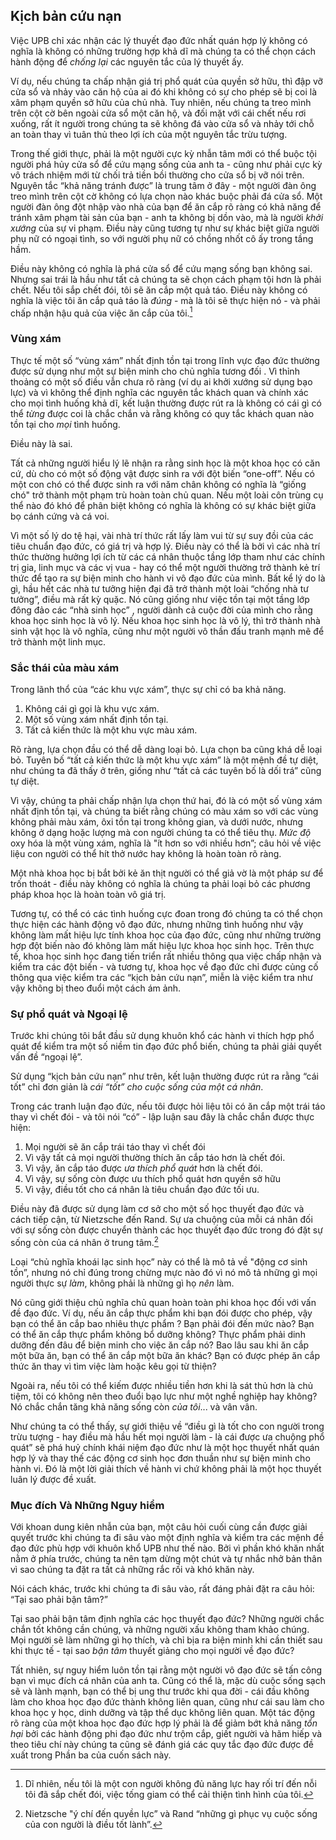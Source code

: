 ## Kịch bản cứu nạn

Việc UPB chỉ xác nhận các lý thuyết đạo đức nhất quán hợp lý không có nghĩa là không có những trường hợp khả dĩ mà chúng ta có thể chọn cách hành động để *chống lại* các nguyên tắc của lý thuyết ấy.

Ví dụ, nếu chúng ta chấp nhận giá trị phổ quát của quyền sở hữu, thì đập vỡ cửa sổ và nhảy vào căn hộ của ai đó khi không có sự cho phép sẽ bị coi là xâm phạm quyền sở hữu của chủ nhà. Tuy nhiên, nếu chúng ta treo mình trên cột cờ bên ngoài cửa sổ một căn hộ, và đối mặt với cái chết nếu rơi xuống, rất ít người trong chúng ta sẽ không đá vào cửa sổ và nhảy tới chỗ an toàn thay vì tuân thủ theo lợi ích của một nguyên tắc trừu tượng.

Trong thế giới thực, phải là một người cực kỳ nhẫn tâm mới có thể buộc tội người phá hủy cửa sổ để cứu mạng sống của anh ta - cũng như phải cực kỳ vô trách nhiệm mới từ chối trả tiền bồi thường cho cửa sổ bị vỡ nói trên. Nguyên tắc “khả năng tránh được” là trung tâm ở đây - một người đàn ông treo mình trên cột cờ không có lựa chọn nào khác buộc phải đá cửa sổ. Một người đàn ông đột nhập vào nhà của bạn để ăn cắp rõ ràng có khả năng để tránh xâm phạm tài sản của bạn - anh ta không bị dồn vào, mà là người *khởi xướng* của sự vi phạm. Điều này cũng tương tự như sự khác biệt giữa người phụ nữ có ngoại tình, so với người phụ nữ có chồng nhốt cô ấy trong tầng hầm.

Điều này không có nghĩa là phá cửa sổ để cứu mạng sống bạn không sai. Nhưng sai trái là hầu như tất cả chúng ta sẽ chọn cách phạm tội hơn là phải chết. Nếu tôi sắp chết đói, tôi sẽ ăn cắp một quả táo. Điều này không có nghĩa là việc tôi ăn cắp quả táo là *đúng* - mà là tôi sẽ thực hiện nó - và phải chấp nhận hậu quả của việc ăn cắp của tôi.[^10]

### Vùng xám

Thực tế một số “vùng xám” nhất định tồn tại trong lĩnh vực đạo đức thường được sử dụng như một sự biện minh cho chủ nghĩa tương đối . Vì thỉnh thoảng có một số điều vẫn chưa rõ ràng (ví dụ ai khởi xướng sử dụng bạo lực) và vì không thể định nghĩa các nguyên tắc khách quan và chính xác cho mọi tình huống khả dĩ, kết luận thường được rút ra là không có cái gì có thể *từng* được coi là chắc chắn và rằng không có quy tắc khách quan nào tồn tại cho *mọi* tình huống.

Điều này là sai.

Tất cả những người hiểu lý lẽ nhận ra rằng sinh học là một khoa học có căn cứ, dù cho có một số động vật được sinh ra với đột biến “one-off”. Nếu có một con chó có thể được sinh ra với năm chân không có nghĩa là “giống chó" trở thành một phạm trù hoàn toàn chủ quan. Nếu một loài côn trùng cụ thể nào đó khó để phân biệt không có nghĩa là không có sự khác biệt giữa bọ cánh cứng và cá voi.

Vì một số lý do tệ hại, vài nhà trí thức rất lấy làm vui từ sự suy đồi của các tiêu chuẩn đạo đức, có giá trị và hợp lý. Điều này có thể là bởi vì các nhà trí thức thường hưởng lợi ích từ các cá nhân thuộc tầng lớp tham như các chính trị gia, linh mục và các vị vua - hay có thể một người thường trở thành kẻ trí thức để tạo ra sự biện minh cho hành vi vô đạo đức của mình. Bất kể lý do là gì, hầu hết các nhà tư tưởng hiện đại đã trở thành một loài “chống nhà tư tưởng”, điều mà rất kỳ quặc. Nó cũng giống như việc tồn tại một tầng lớp đông đảo các “nhà sinh học” , người dành cả cuộc đời của mình cho rằng khoa học sinh học là vô lý. Nếu khoa học sinh học là vô lý, thì trở thành nhà sinh vật học là vô nghĩa, cũng như một người vô thần đấu tranh mạnh mẽ để trở thành một linh mục.

### Sắc thái của màu xám

Trong lãnh thổ của “các khu vực xám”, thực sự chỉ có ba khả năng.

1. Không cái gì gọi là khu vực xám.
2. Một số vùng xám nhất định tồn tại.
3. Tất cả kiến thức là một khu vực màu xám.

Rõ ràng, lựa chọn đầu có thể dễ dàng loại bỏ. Lựa chọn ba cũng khá dễ loại bỏ. Tuyên bố “tất cả kiến thức là một khu vực xám” là một mệnh đề tự diệt, như chúng ta đã thấy ở trên, giống như “tất cả các tuyên bố là dối trá” cũng tự diệt.

Vì vậy, chúng ta phải chấp nhận lựa chọn thứ hai, đó là có một số vùng xám nhất định tồn tại, và chúng ta biết rằng chúng có màu xám so với các vùng không phải màu xám, ôxi  tồn tại trong không gian, và dưới nước, nhưng không ở dạng hoặc lượng mà con người chúng ta có thể tiêu thụ. *Mức độ* oxy hóa là một vùng xám, nghĩa là "ít hơn so với nhiều hơn”; câu hỏi về việc liệu con người có thể hít thở nước hay không là hoàn toàn rõ ràng.

Một nhà khoa học bị bắt bởi kẻ ăn thịt người có thể giả vờ là một pháp sư để trốn thoát - điều này không có nghĩa là chúng ta phải loại bỏ các phương pháp khoa học là hoàn toàn vô giá trị.

Tương tự, có thể có các tình huống cực đoan trong đó chúng ta có thể chọn thực  hiện các hành động vô đạo đức, nhưng những tình huống như vậy không làm mất hiệu lực tính khoa học của đạo đức, cũng như những trường hợp đột biến nào đó không làm mất hiệu lực khoa học sinh học. Trên thực tế, khoa học sinh học đang tiến triển rất nhiều thông qua việc chấp nhận và kiểm tra các đột biến - và tương tự, khoa học về đạo đức chỉ được củng cố thông qua việc kiểm tra các “kịch bản cứu nạn”, miễn là việc kiểm tra như vậy không bị theo đuổi một cách ám ảnh. 

### Sự phổ quát và Ngoại lệ 

Trước khi chúng tôi bắt đầu sử dụng khuôn khổ các hành vi thích hợp phổ quát để kiểm tra một số niềm tin đạo đức phổ biến, chúng ta phải giải quyết vấn đề “ngoại lệ”.

Sử dụng “kịch bản cứu nạn” như trên, kết luận thường được rút ra rằng “cái tốt” chỉ đơn giản là *cái “tốt” cho cuộc sống của một cá nhân*.

Trong các tranh luận đạo đức, nếu tôi được hỏi liệu tôi có ăn cắp một trái táo thay vì chết đói - và tôi nói “có” - lập luận sau đây là chắc chắn được thực hiện:

1. Mọi người sẽ ăn cắp trái táo thay vì chết đói
2. Vì vậy tất cả mọi người thường thích ăn cắp táo hơn là chết đói.
3. Vì vậy, ăn cắp táo được *ưa thích phổ quát* hơn là chết đói.
4. Vì vậy, sự sống còn được ưu thích phổ quát hơn quyền sở hữu
5. Vì vậy, điều tốt cho cá nhân là tiêu chuẩn đạo đức tối ưu.

Điều này đã được sử dụng làm cơ sở cho một số học thuyết đạo đức và cách tiếp cận, từ Nietzsche đến Rand. Sự ưa chuộng của mỗi cá nhân đối với sự sống còn được chuyển thành các học thuyết đạo đức trong đó đặt sự sống còn của cá nhân ở trung tâm.[^11]

Loại “chủ nghĩa khoái lạc sinh học” này có thể là mô tả về "động cơ sinh tồn”, nhưng nó chỉ đúng trong chừng mực nào đó vì nó mô tả những gì mọi người thực sự *làm*, không phải là những gì họ *nên* làm.

Nó cũng giới thiệu chủ nghĩa chủ quan hoàn toàn phi khoa học đối với vấn đề đạo đức. Ví dụ, nếu ăn cắp thực phẩm khi bạn đói được cho phép, vậy bạn có thể ăn cắp bao nhiêu thực phẩm ? Bạn phải đói đến mức nào? Bạn có thể ăn cắp thực phẩm không bổ dưỡng không? Thực phẩm phải dinh dưỡng đến đâu để biện minh cho việc ăn cắp nó? Bao lâu sau khi ăn cắp một bữa ăn, bạn có thể ăn cắp một bữa ăn khác? Bạn có được phép ăn cắp thức ăn thay vì tìm việc làm hoặc kêu gọi từ thiện?

Ngoài ra, nếu tôi có thể kiếm được nhiều tiền hơn khi là sát thủ hơn là chủ tiệm, tôi có không nên theo đuổi bạo lực như một nghề nghiệp hay không? Nó chắc chắn tăng khả năng sống còn *của tôi*... và vân vân. 

Như chúng ta có thể thấy, sự giới thiệu về “điều gì là tốt cho con người trong trừu tượng - hay điều mà hầu hết mọi người làm - là cái được ưa chuộng phổ quát” sẽ phá huỷ chính khái niệm đạo đức như là một học thuyết nhất quán hợp lý và  thay thế các động cơ sinh học đơn thuần như sự biện minh cho hành vi. Đó là một lời giải thích về hành vi chứ không phải là một học thuyết luân lý được đề xuất.

### Mục đích Và Những Nguy hiểm

Với khoan dung kiên nhẫn của bạn, một câu hỏi cuối cùng cần được giải quyết trước khi chúng ta đi sâu vào một định nghĩa và kiểm tra các mệnh đề đạo đức phù hợp với khuôn khổ UPB như thế nào. Bởi vì phần khó khăn nhất nằm ở phía trước, chúng ta nên tạm dừng một chút và tự nhắc nhở bản thân vì sao chúng ta đặt ra tất cả những rắc rối và khó khăn này.

Nói cách khác, trước khi chúng ta đi sâu vào, rất đáng phải đặt ra câu hỏi: “Tại sao phải bận tâm?”

Tại sao phải bận tâm định nghĩa các học thuyết đạo đức? Những người chắc chắn tốt không cần chúng, và những người xấu không tham khảo chúng. Mọi người sẽ làm những gì họ thích, và chỉ bịa ra biện minh khi cần thiết sau khi thực tế - tại sao *bận tâm* thuyết giảng cho mọi người về đạo đức?

Tất nhiên, sự nguy hiểm luôn tồn tại rằng một người vô đạo đức sẽ tấn công bạn vì mục đích cá nhân của anh ta. Cũng có thể là, mặc dù cuộc sống sạch sẽ và lành mạnh, bạn có thể bị ung thư trước khi qua đời - cái đầu không làm cho khoa học đạo đức thành không liên quan, cũng như cái sau làm cho khoa học y học, dinh dưỡng và tập thể dục không liên quan. Một tác động rõ ràng của một khoa học đạo đức hợp lý phải là để giảm bớt khả năng *tổn hại* bởi các hành động phi đạo đức như trộm cắp, giết người và hãm hiếp và theo tiêu chí này chúng ta cũng sẽ đánh giá các quy tắc đạo đức được đề xuất trong Phần ba của cuốn sách này. 

[^10]: Dĩ nhiên, nếu tôi là một con người không đủ năng lực hay rối trí đến nỗi tôi đã sắp chết đói, việc tống giam có thể cải thiện tình hình của tôi. 

[^11]: Nietzsche "ý chí đến quyền lực” và Rand “những gì phục vụ cuộc sống của con người là điều tốt lành”.
